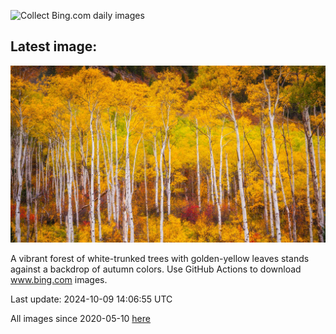 ![Collect Bing.com daily images](https://github.com/counter2015/bing-daily-images/workflows/Collect%20Bing.com%20daily%20images/badge.svg)
## Latest image:
![](images/AspensColorado.jpg)

A vibrant forest of white-trunked trees with golden-yellow leaves stands against a backdrop of autumn colors.
Use GitHub Actions to download www.bing.com images.

Last update: 2024-10-09 14:06:55 UTC

All images since 2020-05-10 [here](https://github.com/counter2015/bing-daily-images/tree/master/images)
